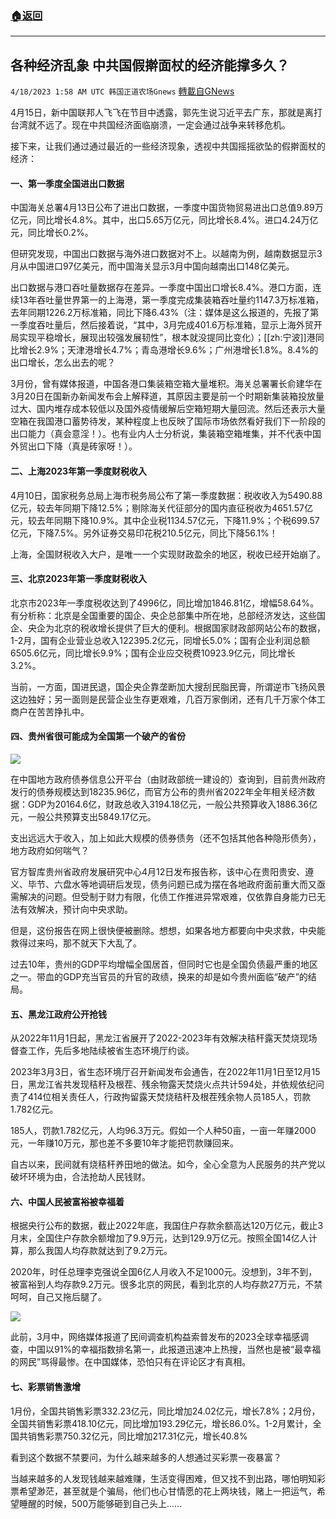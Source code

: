 ###  [:house:返回](README.md)
---


## 各种经济乱象 中共国假擀面杖的经济能撑多久？
`4/18/2023 1:58 AM UTC 韩国正道农场Gnews` [轉載自GNews](https://gnews.org/articles/1226471)

4月15日，新中国联邦人飞飞在节目中透露，郭先生说习近平去广东，那就是离打台湾就不远了。现在中共国经济面临崩溃，一定会通过战争来转移危机。

接下来，让我们通过通过最近的一些经济现象，透视中共国摇摇欲坠的假擀面杖的经济：

#### 一、第一季度全国进出口数据

中国海关总署4月13日公布了进出口数据，一季度中国货物贸易进出口总值9.89万亿元，同比增长4.8%。其中，出口5.65万亿元，同比增长8.4%。进口4.24万亿元，同比增长0.2%。

但研究发现，中国出口数据与海外进口数据对不上。以越南为例，越南数据显示3月从中国进口97亿美元，而中国海关显示3月中国向越南出口148亿美元。

出口数据与港口吞吐量数据存在差异。一季度中国出口增长8.4%。港口方面，连续13年吞吐量世界第一的上海港，第一季度完成集装箱吞吐量约1147.3万标准箱，去年同期1226.2万标准箱，同比下降6.43%（注：媒体是这么报道的，先报了第一季度吞吐量后，然后接着说，“其中，3月完成401.6万标准箱，显示上海外贸开局实现平稳增长，展现出较强发展韧性”，根本就没提同比变化）；[[zh:宁波]]港同比增长2.9%；天津港增长4.7%；青岛港增长9.6%；广州港增长1.8%。8.4%的出口增长，怎么出去的呢？

3月份，曾有媒体报道，中国各港口集装箱空箱大量堆积。海关总署署长俞建华在3月20日在国新办新闻发布会上解释道，其原因主要是前一个时期新集装箱投放量过大、国内堆存成本较低以及国外疫情缓解后空箱短期大量回流。然后还表示大量空箱在我国港口蓄势待发，某种程度上也反映了国际市场依然看好我们下一阶段的出口能力（真会意淫！）。也有业内人士分析说，集装箱空箱堆集，并不代表中国外贸出口下降（真是砖家呀！）。

#### 二、上海2023年第一季度财税收入

4月10日，国家税务总局上海市税务局公布了第一季度数据：税收收入为5490.88亿元，较去年同期下降12.5%；剔除海关代征部分的国内直征税收为4651.57亿元，较去年同期下降10.9%。其中企业税1134.57亿元，下降11.9%；个税699.57亿元，下降7.5%。另外证券交易印花税210.5亿元，同比下降56.1%！

上海，全国财税收入大户，是唯一一个实现财政盈余的地区，税收已经开始崩了。

#### 三、北京2023年第一季度财税收入

北京市2023年一季度税收达到了4996亿，同比增加1846.81亿，增幅58.64%。有分析称：北京是全国重要的国企、央企总部集中所在地，总部经济发达，这些国企、央企为北京的税收增长提供了巨大的便利。根据国家财政部网站公布的数据，1-2月，国有企业营业总收入122395.2亿元，同增长5.0%；国有企业利润总额6505.6亿元，同比增长9.9%；国有企业应交税费10923.9亿元，同比增长3.2%。

当前，一方面，国进民退，国企央企靠垄断加大搜刮民脂民膏，所谓逆市飞扬风景这边独好；另一面则是民营企业生存更艰难，几百万家倒闭，还有几千万家个体工商户在苦苦挣扎中。

#### 四、贵州省很可能成为全国第一个破产的省份

![](https://i.imgur.com/wnXVSn0.png)


在中国地方政府债券信息公开平台（由财政部统一建设的）查询到，目前贵州政府发行的债券规模达到18235.96亿，而官方公布的贵州省2022年全年相关经济数据：GDP为20164.6亿，财政总收入3194.18亿元，一般公共预算收入1886.36亿元，一般公共预算支出5849.17亿元。

支出远远大于收入，加上如此大规模的债券债务（还不包括其他各种隐形债务），地方政府如何喘气？

官方智库贵州省政府发展研究中心4月12日发布报告称，该中心在贵阳贵安、遵义、毕节、六盘水等地调研后发现，债务问题已成为摆在各地政府面前重大而又亟需解决的问题。但受制于财力有限，化债工作推进异常艰难，仅依靠自身能力已无法有效解决，预计向中央求助。

但是，这份报告在网上很快便被删除。想想，如果各地方都要向中央求救，中央能救得过来吗，那不就天下大乱了。

过去10年，贵州的GDP平均增幅全国居首，但同时它也是全国负债最严重的地区之一。带血的GDP充当官员的升官的政绩，换来的却是如今贵州面临“破产”的结局。

#### 五、黑龙江政府公开抢钱

从2022年11月1日起，黑龙江省展开了2022-2023年有效解决秸秆露天焚烧现场督查工作，先后多地陆续被省生态环境厅约谈。

2023年3月3日，省生态环境厅召开新闻发布会通告，在2022年11月1日至12月15日，黑龙江省共发现秸秆及根茬、残余物露天焚烧火点共计594处，并依规依纪问责了414位相关责任人，行政拘留露天焚烧秸秆及根茬残余物人员185人，罚款1.782亿元。

185人，罚款1.782亿元，人均96.3万元。假如一个人种50亩，一亩一年赚2000元，一年赚10万元，那也差不多要10年才能把罚款赚回来。

自古以来，民间就有烧秸秆养田地的做法。如今，全心全意为人民服务的共产党以破坏环境为由，合法抢劫人民钱财。

#### 六、中国人民被富裕被幸福着

根据央行公布的数据，截止2022年底，我国住户存款余额高达120万亿元，截止3月末，全国住户存款余额增加了9.9万元，达到129.9万亿元。按照全国14亿人计算，那么我国人均存款就达到了9.2万元。

2020年，时任总理李克强说全国6亿人月收入不足1000元。没想到，3年不到，被富裕到人均存款9.2万元。很多北京的网民，看到北京的人均存款27万元，不禁呵呵，自己又拖后腿了。

![](https://i.imgur.com/daahUKg.jpg)

此前，3月中，网络媒体报道了民间调查机构益索普发布的2023全球幸福感调查，中国以91%的幸福指数排名第一，此报道迅速冲上热搜，当然也是被“最幸福的网民”骂得最惨。在中国媒体，恐怕只有在评论区才有真相。

#### 七、彩票销售激增

1月份，全国共销售彩票332.23亿元，同比增加24.02亿元，增长7.8%；2月份，全国共销售彩票418.10亿元，同比增加193.29亿元，增长86.0%。1-2月累计，全国共销售彩票750.32亿元，同比增加217.31亿元，增长40.8%

看到这个数据不禁要问，为什么越来越多的人想通过买彩票一夜暴富？

当越来越多的人发现钱越来越难赚，生活变得困难，但又找不到出路，哪怕明知彩票希望渺茫，甚至就是个骗局，他们也心甘情愿的花上两块钱，赌上一把运气，希望睡醒的时候，500万能够砸到自己头上......
